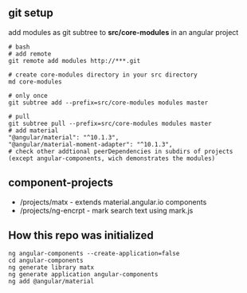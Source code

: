 ## git setup

add modules as git subtree to **src/core-modules** in an angular project

    # bash
    # add remote
    git remote add modules http://***.git

    # create core-modules directory in your src directory
    md core-modules

    # only once
    git subtree add --prefix=src/core-modules modules master

    # pull
    git subtree pull --prefix=src/core-modules modules master
    # add material
    "@angular/material": "^10.1.3",
    "@angular/material-moment-adapter": "^10.1.3",
    # check other addtional peerDependencies in subdirs of projects (except angular-components, wich demonstrates the modules)

## component-projects

- /projects/matx - extends material.angular.io components
- /projects/ng-encrpt - mark search text using mark.js

## How this repo was initialized

    ng angular-components --create-application=false
    cd angular-components
    ng generate library matx
    ng generate application angular-components
    ng add @angular/material
